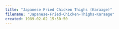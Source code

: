 ```yaml
---
title: "Japanese Fried Chicken Thighs (Karaage)"
filename: "Japanese-Fried-Chicken-Thighs-Karaage"
created: 1989-02-02 15:50:50
---
```

